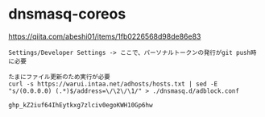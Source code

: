 # dnsmasq-coreos

https://qiita.com/abeshi01/items/1fb0226568d98de86e83

```
Settings/Developer Settings -> ここで、パーソナルトークンの発行がgit push時に必要
```

```
たまにファイル更新のため実行が必要
curl -s https://warui.intaa.net/adhosts/hosts.txt | sed -E "s/(0.0.0.0) (.*)$/address=\/\2\/\1/" > ./dnsmasq.d/adblock.conf
```

```
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
```
